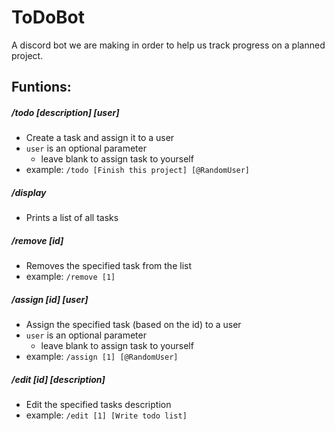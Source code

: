 # ToDoBot

A discord bot we are making in order to help us track progress on a planned project.
   
  
## Funtions:
##### /todo [description] [user]
- Create a task and assign it to a user
- `user` is an optional parameter
   - leave blank to assign task to yourself
- example: ```/todo [Finish this project] [@RandomUser]```
##### /display
- Prints a list of all tasks
##### /remove [id]
- Removes the specified task from the list
- example: ```/remove [1]```
##### /assign [id] [user]
- Assign the specified task (based on the id) to a user
- `user` is an optional parameter
   - leave blank to assign task to yourself
- example: ```/assign [1] [@RandomUser]```
##### /edit [id] [description]
- Edit the specified tasks description
- example: ```/edit [1] [Write todo list]```

